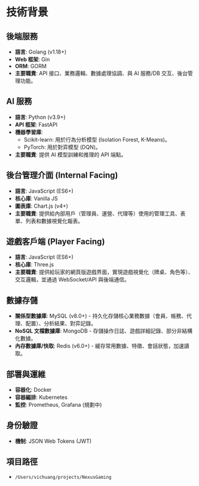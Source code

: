 # 技術背景

## 後端服務

-   **語言**: Golang (v1.18+)
-   **Web 框架**: Gin
-   **ORM**: GORM
-   **主要職責**: API 接口、業務邏輯、數據處理協調、與 AI 服務/DB 交互、後台管理功能。

## AI 服務

-   **語言**: Python (v3.9+)
-   **API 框架**: FastAPI
-   **機器學習庫**:
    -   Scikit-learn: 用於行為分析模型 (Isolation Forest, K-Means)。
    -   PyTorch: 用於對弈模型 (DQN)。
-   **主要職責**: 提供 AI 模型訓練和推理的 API 端點。

## 後台管理介面 (Internal Facing)

-   **語言**: JavaScript (ES6+)
-   **核心庫**: Vanilla JS
-   **圖表庫**: Chart.js (v4+)
-   **主要職責**: 提供給內部用戶（管理員、運營、代理等）使用的管理工具、表單、列表和數據視覺化報表。

## 遊戲客戶端 (Player Facing)

-   **語言**: JavaScript (ES6+)
-   **核心庫**: Three.js
-   **主要職責**: 提供給玩家的網頁版遊戲界面，實現遊戲視覺化（牌桌、角色等）、交互邏輯，並通過 WebSocket/API 與後端通信。

## 數據存儲

-   **關係型數據庫**: MySQL (v8.0+) - 持久化存儲核心業務數據（會員、帳務、代理、配置）、分析結果、對弈記錄。
-   **NoSQL 文檔數據庫**: MongoDB - 存儲操作日誌、遊戲詳細記錄、部分非結構化數據。
-   **內存數據庫/快取**: Redis (v6.0+) - 緩存常用數據、特徵、會話狀態，加速讀取。

## 部署與運維

-   **容器化**: Docker
-   **容器編排**: Kubernetes
-   **監控**: Prometheus, Grafana (規劃中)

## 身份驗證

-   **機制**: JSON Web Tokens (JWT)

## 項目路徑

-   `/Users/vichuang/projects/NexusGaming` 